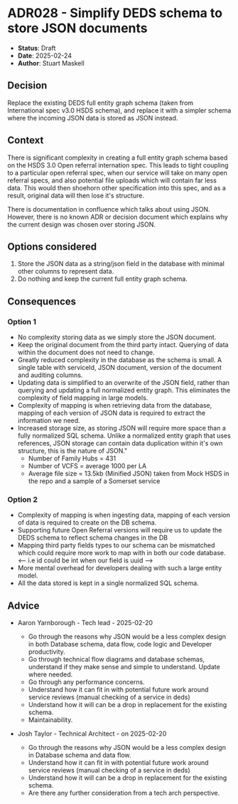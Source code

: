 # ADR028 - Simplify DEDS schema to store JSON documents

- **Status**: Draft
- **Date**: 2025-02-24
- **Author**: Stuart Maskell

## Decision

Replace the existing DEDS full entity graph schema (taken from International spec v3.0 HSDS schema), and replace it with a simpler schema where the incoming JSON data is stored as JSON instead.

## Context

There is significant complexity in creating a full entity graph schema based on the HSDS 3.0 Open referral internation spec. This leads to tight coupling to a particular open referral spec, when our service will take on many open referral specs, and also potential file uploads which will contain far less data. This would then shoehorn other specification into this spec, and as a result, original data will then lose it's structure.

There is documentation in confluence which talks about using JSON. However, there is no known ADR or decision document which explains why the current design was chosen over storing JSON. 

## Options considered

1. Store the JSON data as a string/json field in the database with minimal other columns to represent data.
2. Do nothing and keep the current full entity graph schema.

## Consequences

### Option 1

- No complexity storing data as we simply store the JSON document.
- Keep the original document from the third party intact. Querying of data within the document does not need to change.
- Greatly reduced complexity in the database as the schema is small. A single table with serviceId, JSON document, version of the document and auditing columns.
- Updating data is simplified to an overwrite of the JSON field, rather than querying and updating a full normalized entity graph. This eliminates the complexity of field mapping in large models.
- Complexity of mapping is when retrieving data from the database, mapping of each version of JSON data is required to extract the information we need.
- Increased storage size, as storing JSON will require more space than a fully normalized SQL schema. Unlike a normalized entity graph that uses references, JSON storage can contain data duplication within it's own structure, this is the nature of JSON."
    - Number of Family Hubs = 431
    - Number of VCFS = average 1000 per LA
    - Average file size = 13.5kb (Minified JSON) taken from Mock HSDS in the repo and a sample of a Somerset service

### Option 2

- Complexity of mapping is when ingesting data, mapping of each version of data is required to create on the DB schema.
- Supporting future Open Referral versions will require us to update the DEDS schema to reflect schema changes in the DB
- Mapping third party fields types to our schema can be mismatched which could require more work to map with in both our code database. <-- i.e id could be int when our field is uuid -->
- More mental overhead for developers dealing with such a large entity model.
- All the data stored is kept in a single normalized SQL schema.

## Advice

- Aaron Yarnborough - Tech lead - 2025-02-20
    - Go through the reasons why JSON would be a less complex design in both Database schema, data flow, code logic and Developer productivity. 
    - Go through technical flow diagrams and database schemas, understand if they make sense and simple to understand. Update where needed.
    - Go through any performance concerns.
    - Understand how it can fit in with potential future work around service reviews (manual checking of a service in deds)
    - Understand how it will can be a drop in replacement for the existing schema.
    - Maintainability.

- Josh Taylor - Technical Architect - on 2025-02-20
    - Go through the reasons why JSON would be a less complex design in Database schema and data flow.
    - Understand how it can fit in with potential future work around service reviews (manual checking of a service in deds)
    - Understand how it will can be a drop in replacement for the existing schema.
    - Are there any further consideration from a tech arch perspective.
